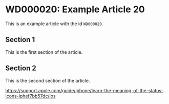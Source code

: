 # WD000020: Example Article 20

This is an example article with the id `WD000020`.

## Section 1

This is the first section of the article.

## Section 2

This is the second section of the article.

https://support.apple.com/guide/iphone/learn-the-meaning-of-the-status-icons-iphef7bb57dc/ios
